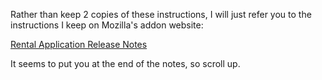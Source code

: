 Rather than keep 2 copies of these instructions, I will just refer you to the instructions I keep on Mozilla's addon website:

<a href='https://addons.mozilla.org/en-US/firefox/addon/rental-application/?src=ss#detail-relnotes'>Rental Application Release Notes</a>

It seems to put you at the end of the notes, so scroll up.